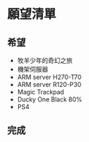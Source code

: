 # 願望清單

## 希望

* 牧羊少年的奇幻之旅
* 機架伺服器
* ARM server H270-T70
* ARM server R120-P30
* Magic Trackpad
* Ducky One Black 80%
* PS4

## 完成